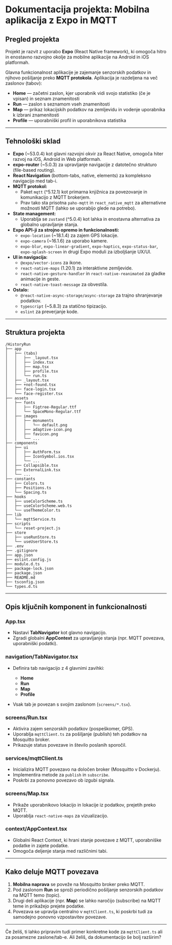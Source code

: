 # Dokumentacija projekta: Mobilna aplikacija z Expo in MQTT

## Pregled projekta

Projekt je razvit z uporabo **Expo** (React Native framework), ki omogoča hitro in enostavno razvojno okolje za mobilne aplikacije na Android in iOS platformah.

Glavna funkcionalnost aplikacije je zajemanje senzorskih podatkov in njihovo pošiljanje preko **MQTT protokola**. Aplikacija je razdeljena na več zaslonov (tabov):

* **Home** — začetni zaslon, kjer uporabnik vidi svojo statistiko (če je vpisan) in seznam znamenitosti
* **Run** — zaslon s seznamom vseh znamenitosti
* **Map** — prikaz lokacijskih podatkov na zemljevidu in vodenje uporabnika k izbrani znamenitosti
* **Profile** — uporabniški profil in uporabnikova statistika

---

## Tehnološki sklad

- **Expo** (~53.0.4) kot glavni razvojni okvir za React Native, omogoča hiter razvoj na iOS, Android in Web platformah.
- **expo-router** (~5.0.3) za upravljanje navigacije z datotečno strukturo (file-based routing).
- **React Navigation** (bottom-tabs, native, elements) za kompleksno navigacijo med tab-i.
- **MQTT protokol:**
  - Paket `mqtt` (^5.12.1) kot primarna knjižnica za povezovanje in komunikacijo z MQTT brokerjem.
  - Prav tako sta prisotna `paho-mqtt` in `react_native_mqtt` za alternativne možnosti MQTT (lahko se uporabijo glede na potrebo).
- **State management:**
  - Uporablja se `zustand` (^5.0.4) kot lahka in enostavna alternativa za globalno upravljanje stanja.
- **Expo API-ji za strojno opremo in funkcionalnosti:**
  - `expo-location` (~18.1.4) za zajem GPS lokacije.
  - `expo-camera` (~16.1.6) za uporabo kamere.
  - `expo-blur`, `expo-linear-gradient`, `expo-haptics`, `expo-status-bar`, `expo-splash-screen` in drugi Expo moduli za izboljšanje UX/UI.
- **UI in navigacija:**
  - `@expo/vector-icons` za ikone.
  - `react-native-maps` (1.20.1) za interaktivne zemljevide.
  - `react-native-gesture-handler` in `react-native-reanimated` za gladke animacije in geste.
  - `react-native-toast-message` za obvestila.
- **Ostalo:**
  - `@react-native-async-storage/async-storage` za trajno shranjevanje podatkov.
  - `typescript` (~5.8.3) za statično tipizacijo.
  - `eslint` za preverjanje kode.
    
---

## Struktura projekta

```plaintext
/HistoryRun
├── app
│   ├── (tabs)
│   │   ├── _layout.tsx
│   │   ├── index.tsx
│   │   ├── map.tsx
│   │   ├── profile.tsx
│   │   └── run.ts
│   ├── _layout.tsx
│   ├── +not-found.tsx
│   ├── face-login.tsx
│   └── face-register.tsx
├── assets
│   ├── fonts
│   │   ├── Figtree-Regular.ttf
│   │   └── SpaceMono-Regular.ttf
│   ├── images
│   │   ├── monuments
│   │   │   └── default.png
│   │   ├── adaptive-icon.png
│   │   ├── favicon.png
│   │   └── ...
├── components
│   ├── ui
│   │   ├── AuthForm.tsx
│   │   ├── IconSymbol.ios.tsx
│   │   └── ...
│   ├── Collapsible.tsx
│   ├── ExternalLink.tsx
│   └── ...
├── constants
│   ├── Colors.ts
│   ├── Positions.ts
│   └── Spacing.ts
├── hooks
│   ├── useColorScheme.ts
│   ├── useColorScheme.web.ts
│   └── useThemeColor.ts
├── lib
│   └── mqttService.ts
├── scripts
│   └── reset-project.js
├── store
│   ├── useRunStore.ts
│   └── useUserStore.ts
├── .env
├── .gitignore
├── app.json
├── eslint.config.js
├── module.d.ts
├── package-lock.json
├── package.json
├── README.md
├── tsconfig.json
└── types.d.ts
```

---

## Opis ključnih komponent in funkcionalnosti

### App.tsx

* Nastavi **TabNavigator** kot glavno navigacijo.
* Zgradi globalni **AppContext** za upravljanje stanja (npr. MQTT povezava, uporabniški podatki).

### navigation/TabNavigator.tsx

* Definira tab navigacijo z 4 glavnimi zavihki:

  * **Home**
  * **Run**
  * **Map**
  * **Profile**
* Vsak tab je povezan s svojim zaslonom (`screens/*.tsx`).

### screens/Run.tsx

* Aktivira zajem senzorskih podatkov (pospeškomer, GPS).
* Uporablja `mqttClient.ts` za pošiljanje (publish) teh podatkov na Mosquitto broker.
* Prikazuje status povezave in število poslanih sporočil.

### services/mqttClient.ts

* Inicializira MQTT povezavo na določen broker (Mosquitto v Dockerju).
* Implementira metode za `publish` in `subscribe`.
* Poskrbi za ponovno povezavo ob izgubi signala.

### screens/Map.tsx

* Prikaže uporabnikovo lokacijo in lokacije iz podatkov, prejetih preko MQTT.
* Uporablja `react-native-maps` za vizualizacijo.

### context/AppContext.tsx

* Globalni React Context, ki hrani stanje povezave z MQTT, uporabniške podatke in zajete podatke.
* Omogoča deljenje stanja med različnimi tabi.

---

## Kako deluje MQTT povezava

1. **Mobilna naprava** se poveže na Mosquitto broker preko MQTT.
2. Pod zaslonom **Run** se sproži periodično pošiljanje senzorskih podatkov na MQTT temo (topic).
3. Drugi deli aplikacije (npr. **Map**) se lahko naročijo (subscribe) na MQTT teme in prikažejo prejete podatke.
4. Povezava se upravlja centralno v `mqttClient.ts`, ki poskrbi tudi za samodejno ponovno vzpostavitev povezave.

---

Če želiš, ti lahko pripravim tudi primer konkretne kode za `mqttClient.ts` ali za posamezne zaslone/tab-e. Ali želiš, da dokumentacijo še bolj razširim?
